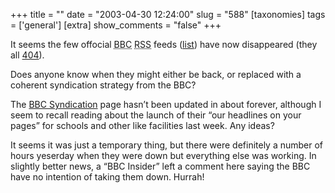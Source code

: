 +++
title = ""
date = "2003-04-30 12:24:00"
slug = "588"
[taxonomies]
tags = ['general']
[extra]
show_comments = "false"
+++

It seems the few offocial <abbr title="British Broadcasting Corporation">BBC</abbr> <abbr title="Really Simple Syndication">RSS</abbr> feeds ([list](http://www.blackbeltjones.com/work/mt/archives/000359.html)) have now disappeared (they all [404](http://www.w3.org/Protocols/rfc2616/rfc2616-sec10.html#sec10.4.5)).

Does anyone know when they might either be back, or replaced with a coherent syndication strategy from the BBC?

The [BBC Syndication](http://news.bbc.co.uk/hi/english/static/services/syndication/default.stm) page hasn’t been updated in about forever, although I seem to recall reading about the launch of their “our headlines on your pages” for schools and other like facilities last week. Any ideas?

<ins datetime="2003-05-01T09:57:06Z"></ins>

It seems it was just a temporary thing, but there were definitely a number of hours yeserday when they were down but everything else was working. In slightly better news, a “BBC Insider” left a comment here saying the BBC have no intention of taking them down. Hurrah!
